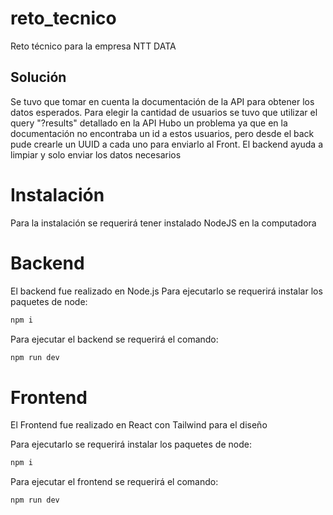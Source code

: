 # reto_tecnico

Reto técnico para la empresa NTT DATA

## Solución

Se tuvo que tomar en cuenta la documentación de la API para obtener los datos esperados.
Para elegir la cantidad de usuarios se tuvo que utilizar el query "?results" detallado en la API
Hubo un problema ya que en la documentación no encontraba un id a estos usuarios, pero desde el back pude crearle un UUID a cada uno para enviarlo al Front.
El backend ayuda a limpiar y solo enviar los datos necesarios

# Instalación

Para la instalación se requerirá tener instalado NodeJS en la computadora

# Backend

El backend fue realizado en Node.js
Para ejecutarlo se requerirá instalar los paquetes de node:

```bash
npm i
```

Para ejecutar el backend se requerirá el comando:

```bash
npm run dev
```

# Frontend

El Frontend fue realizado en React con Tailwind para el diseño

Para ejecutarlo se requerirá instalar los paquetes de node:

```bash
npm i
```

Para ejecutar el frontend se requerirá el comando:

```bash
npm run dev
```
